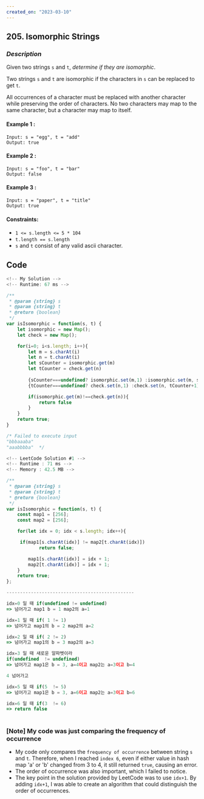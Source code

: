 ```yaml
---
created_on: "2023-03-10"
---
```


## 205. Isomorphic Strings


### _Description_

Given two strings `s` and `t`, <i>determine if they are isomorphic</i>.

Two strings `s` and `t` are isomorphic if the characters in `s` can be replaced to get `t`.

All occurrences of a character must be replaced with another character while preserving the order of characters. No two characters may map to the same character, but a character may map to itself.


#### Example 1 :
```
Input: s = "egg", t = "add"
Output: true
```

#### Example 2 :
```
Input: s = "foo", t = "bar"
Output: false
```

#### Example 3 :
```
Input: s = "paper", t = "title"
Output: true
```

#### Constraints:

- `1 <= s.length <= 5 * 104`
- `t.length == s.length`
- `s` and `t` consist of any valid ascii character.


## Code

```JavaScript
<!-- My Solution -->
<!-- Runtime: 67 ms -->

/**
 * @param {string} s
 * @param {string} t
 * @return {boolean}
 */
var isIsomorphic = function(s, t) {
    let isomorphic = new Map();
    let check = new Map();

    for(i=0; i<s.length; i++){
        let m = s.charAt(i)
        let n = t.charAt(i)
        let sCounter = isomorphic.get(m)
        let tCounter = check.get(n)
        
        {sCounter===undefined? isomorphic.set(m,1) :isomorphic.set(m, sCounter+1)} 
        {tCounter===undefined? check.set(n,1) :check.set(n, tCounter+1)} 

        if(isomorphic.get(m)!==check.get(n)){
            return false
        }
    }
    return true;
}

/* Failed to execute input
"bbbaaaba"
"aaabbbba"  */

```

```JavaScript
<!-- LeetCode Solution #1 -->
<!-- Runtime : 71 ms -->
<!-- Memory : 42.5 MB -->

/**
 * @param {string} s
 * @param {string} t
 * @return {boolean}
 */
var isIsomorphic = function(s, t) {
    const map1 = [256];
    const map2 = [256];

    for(let idx = 0; idx < s.length; idx++){

     if(map1[s.charAt(idx)] != map2[t.charAt(idx)])
            return false;

        map1[s.charAt(idx)] = idx + 1;
        map2[t.charAt(idx)] = idx + 1;
    }
    return true; 
};

-----------------------------------------------

idx=0 일 때 if(undefined != undefined) 
=> 넘어가고 map1 b = 1 map2의 a=1

idx=1 일 때 if( 1 != 1) 
=> 넘어가고 map1의 b = 2 map2의 a=2

idx=2 일 때 if( 2 != 2) 
=> 넘어가고 map1의 b = 3 map2의 a=3

idx=3 일 때 새로운 알파벳이라 
if(undefined  != undefined) 
=> 넘어가고 map1은 b = 3, a=4이고 map2는 a=3이고 b=4

4 넘어가고

idx=5 일 때 if(5  != 5) 
=> 넘어가고 map1은 b = 3, a=6이고 map2는 a=3이고 b=6

idx=6 일 때 if(3  != 6) 
=> return false

```


#

### [Note] My code was just comparing the frequency of occurrence

- My code only compares the `frequency of occurrence` between string `s` and `t`. Therefore, when I reached `index 6`, even if either value in hash map 'a' or 'b' changed from 3 to 4, it still returned `true`, causing an error. 
- The order of occurrence was also important, which I failed to notice.
- The key point in the solution provided by LeetCode was to use `idx+1`. By adding `idx+1`, I was able to create an algorithm that could distinguish the order of occurrences.

